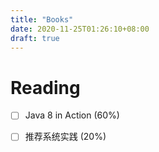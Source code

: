 ```yaml
---
title: "Books"
date: 2020-11-25T01:26:10+08:00
draft: true
---
```


Reading
======

- [ ]  Java 8 in Action (60%)

- [ ]  推荐系统实践 (20%)
